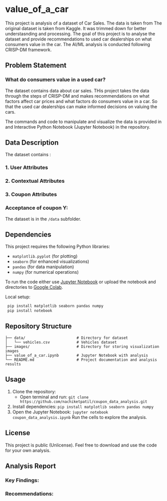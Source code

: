 # value_of_a_car
This project is analysis of a dataset of Car Sales. The data is taken from The original dataset is taken from Kaggle. It was trimmed down for better understasnding and processing.
The goal of this project is to analyse the dataset and provide recommendations to used car dealerships on what consumers value in the car. The AI/ML analysis is conducted following CRISP-DM framework.

## Problem Statement
### What do consumers value in a used car?
The dataset contains data about car sales. THis project takes the data through the steps of CRISP-DM and makes recommendations on what factors affect car prices and what factors do consumers value in a car. So that the used car dealerships can make informed decisions on valuing the cars.

The commands and code to manipulate and visualize the data is provided in and Interactive Python Notebook (Jupyter Notebook) in the repository.

## Data Description
The dataset contains :
### 1. User Attributes

### 2. Contextual Attributes

### 3. Coupon Attributes


### Acceptance of coupon Y:  

The dataset is in the `/data` subfolder.

## Dependencies
This project requires the following Python libraries:
- `matplotlib.pyplot` (for plotting)
- `seaborn` (for enhanced visualizations)
- `pandas` (for data manipulation)
- `numpy` (for numerical operations)

To run the code either use [Jupyter Notebook](https://jupyter.org/install) or upload the notebook and directories to [Google Colab](https://colab.research.google.com/).


Local setup:
```bash
 pip install matplotlib seaborn pandas numpy
 pip install notebook
```

## Repository Structure
```
├── data/                       # Directory for dataset
│   └── vehicles.csv            # Vehicles dataset
├── images/                     # Directory for storing visualization images
├── value_of_a_car.ipynb        # Jupyter Notebook with analysis
└── README.md                   # Project documentation and analysis results
```

## Usage
1. Clone the repository:
   - Open terminal and run:
   `git clone https://github.com/nachiketpatil/coupon_data_analysis.git`
2. Install dependencies:
   `pip install matplotlib seaborn pandas numpy`
3. Open the Jupyter Notebook:
   `jupyter notebook coupon_data_analysis.ipynb`
   Run the cells to explore the analysis.

## License
This project is public (Unlicense). Feel free to download and use the code for your own analysis. 

## Analysis Report 

### Key Findings:

### Recommendations:
